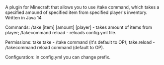 A plugin for Minecraft that allows you to use /take command, which takes a specified amound of specified item from specified player's inventory. Written in Java 14

Commands:
/take [item] [amount] [player] - takes amount of items from player;
/takecommand reload - reloads config.yml file.

Permissions:
take.take - /take command (it's default to OP);
take.reload - /takecommand reload command (default to OP).

Configuration: in config.yml you can change prefix.
